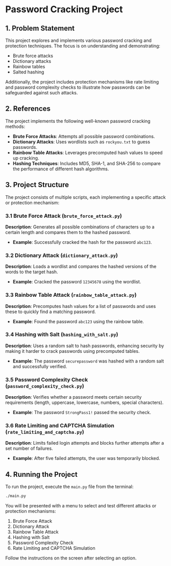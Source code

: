 
# Password Cracking Project

## 1. Problem Statement
This project explores and implements various password cracking and protection techniques. The focus is on understanding and demonstrating:

- Brute force attacks
- Dictionary attacks
- Rainbow tables
- Salted hashing

Additionally, the project includes protection mechanisms like rate limiting and password complexity checks to illustrate how passwords can be safeguarded against such attacks.

## 2. References
The project implements the following well-known password cracking methods:

- **Brute Force Attacks**: Attempts all possible password combinations.
- **Dictionary Attacks**: Uses wordlists such as `rockyou.txt` to guess passwords.
- **Rainbow Table Attacks**: Leverages precomputed hash values to speed up cracking.
- **Hashing Techniques**: Includes MD5, SHA-1, and SHA-256 to compare the performance of different hash algorithms.

## 3. Project Structure
The project consists of multiple scripts, each implementing a specific attack or protection mechanism:

### 3.1 Brute Force Attack (`brute_force_attack.py`)
**Description**: Generates all possible combinations of characters up to a certain length and compares them to the hashed password.
- **Example**: Successfully cracked the hash for the password `abc123`.

### 3.2 Dictionary Attack (`dictionary_attack.py`)
**Description**: Loads a wordlist and compares the hashed versions of the words to the target hash.
- **Example**: Cracked the password `12345678` using the wordlist.

### 3.3 Rainbow Table Attack (`rainbow_table_attack.py`)
**Description**: Precomputes hash values for a list of passwords and uses these to quickly find a matching password.
- **Example**: Found the password `abc123` using the rainbow table.

### 3.4 Hashing with Salt (`hashing_with_salt.py`)
**Description**: Uses a random salt to hash passwords, enhancing security by making it harder to crack passwords using precomputed tables.
- **Example**: The password `securepassword` was hashed with a random salt and successfully verified.

### 3.5 Password Complexity Check (`password_complexity_check.py`)
**Description**: Verifies whether a password meets certain security requirements (length, uppercase, lowercase, numbers, special characters).
- **Example**: The password `StrongPass1!` passed the security check.

### 3.6 Rate Limiting and CAPTCHA Simulation (`rate_limiting_and_captcha.py`)
**Description**: Limits failed login attempts and blocks further attempts after a set number of failures.
- **Example**: After five failed attempts, the user was temporarily blocked.

## 4. Running the Project
To run the project, execute the `main.py` file from the terminal:

```bash
./main.py
```

You will be presented with a menu to select and test different attacks or protection mechanisms:

1. Brute Force Attack
2. Dictionary Attack
3. Rainbow Table Attack
4. Hashing with Salt
5. Password Complexity Check
6. Rate Limiting and CAPTCHA Simulation

Follow the instructions on the screen after selecting an option.

